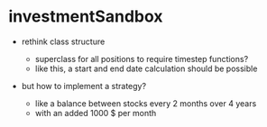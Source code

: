 # investmentSandbox

-  rethink class structure
    - superclass for all positions to require timestep functions?
    - like this, a start and end date calculation should be possible

- but how to implement a strategy?
    - like a balance between stocks every 2 months over 4 years
    - with an added 1000 $ per month

